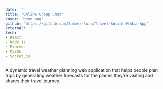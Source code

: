 ```yaml
---
date: ''
title: 'Online Group Chat'
cover: 'demo.png'
github: 'https://github.com/Summer-luna/Travel-Social-Media-App'
external: ''
tech:
- React
- Node.js
- Express
- MySQL
- Socket.io
---
```


A dynamic travel weather planning web application that helps people plan trips by generating weather forecasts for the places they're visiting and shares their travel journey.
